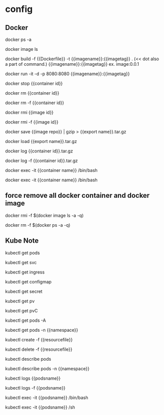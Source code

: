 # config

## Docker

docker ps -a 

docker image ls 

docker build -f {{Dockerfile}} -t {{imagename}}:{{imagetag}} . (<< dot also a part of command.)
{{imagename}}:{{imagetag}} ex. image:0.0.1

docker run -it -d -p 8080:8080 {{imagename}}:{{imagetag}} 

docker stop {{container id}}

docker rm {{container id}}

docker rm -f {{container id}}

docker rmi {{image id}}

docker rmi -f {{image id}}

docker save {{image repo}} | gzip > {{export name}}.tar.gz

docker load {{export name}}.tar.gz

docker log {{container id}}.tar.gz

docker log -f {{container id}}.tar.gz

docker exec -it {{container name}} /bin/bash

docker exec -it {{container name}} /bin/bash

## force remove all docker container and docker image

docker rmi -f $(docker image ls -a -q)

docker rm -f $(docker ps -a -q)

## Kube Note

kubectl get pods

kubectl get svc

kubectl get ingress

kubectl get configmap

kubectl get secret

kubectl get pv

kubectl get pvC

kubectl get pods -A

kubectl get pods -n {{namespace}}

kubectl create -f {{resourcefile}}

kubectl delete -f {{resourcefile}}

kubectl describe pods

kubectl describe pods -n {{namespace}}

kubectl logs {{podsname}} 

kubectl logs -f {{podsname}} 

kubectl exec -it {{podsname}} /bin/bash

kubectl exec -it {{podsname}} /sh

